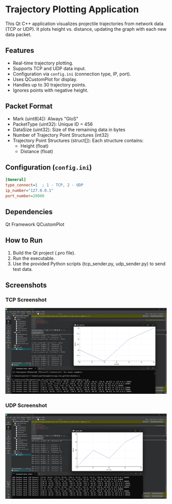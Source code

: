 # Trajectory Plotting Application

This Qt C++ application visualizes projectile trajectories from network data (TCP or UDP). It plots height vs. distance, updating the graph with each new data packet.

## Features

- Real-time trajectory plotting.
- Supports TCP and UDP data input.
- Configuration via `config.ini` (connection type, IP, port).
- Uses QCustomPlot for display.
- Handles up to 30 trajectory points.
- Ignores points with negative height.

## Packet Format

- Mark (uint8[4]): Always "GloS"
- PacketType (uint32): Unique ID = 456
- DataSize (uint32): Size of the remaining data in bytes
- Number of Trajectory Point Structures (int32)
- Trajectory Point Structures (struct[]): Each structure contains:
    - Height (float)
    - Distance (float)

## Configuration (`config.ini`)

```ini
[General]
type_connect=1  ; 1 - TCP, 2 - UDP
ip_number="127.0.0.1"
port_number=20000
```

## Dependencies

Qt Framework
QCustomPlot

## How to Run

1. Build the Qt project (.pro file).
2. Run the executable.
3. Use the provided Python scripts (tcp_sender.py, udp_sender.py) to send test data.

## Screenshots

### TCP Screenshot

![Screenshot with TCP connection](screenshot_tcp.jpg)

### UDP Screenshot

![Screenshot with UDP connection](screenshot_udp.jpg)
